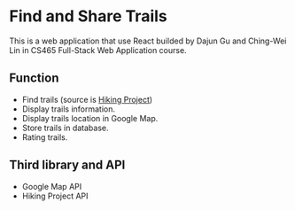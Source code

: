 # Find and Share Trails

This is a web application that use React builded by Dajun Gu and Ching-Wei Lin in CS465 Full-Stack Web Application course.

## Function

- Find trails (source is [Hiking Project](https://www.hikingproject.com/))
- Display trails information.
- Display trails location in Google Map.
- Store trails in database.
- Rating trails.

## Third library and API

- Google Map API
- Hiking Project API